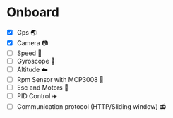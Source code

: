 # Onboard

- [x] Gps :earth_asia:
- [x] Camera :camera:
- [ ] Speed :racehorse:
- [ ] Gyroscope :radio_button:
- [ ] Altitude :cloud:
- [ ] Rpm Sensor with MCP3008 :repeat:
- [ ] Esc and Motors :rocket:
- [ ] PID Control :airplane:
- [ ] Communication protocol (HTTP/Sliding window) :radio:
